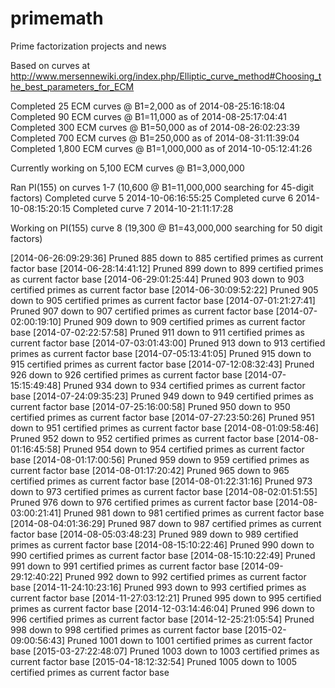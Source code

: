 primemath
=========

Prime factorization projects and news

Based on curves at http://www.mersennewiki.org/index.php/Elliptic_curve_method#Choosing_the_best_parameters_for_ECM

Completed 25 ECM curves @ B1=2,000 as of 2014-08-25:16:18:04
Completed 90 ECM curves @ B1=11,000 as of 2014-08-25:17:04:41
Completed 300 ECM curves @ B1=50,000 as of 2014-08-26:02:23:39
Completed 700 ECM curves @ B1=250,000 as of 2014-08-31:11:39:04
Completed 1,800 ECM curves @ B1=1,000,000 as of 2014-10-05:12:41:26

Currently working on 5,100 ECM curves @ B1=3,000,000

Ran PI(155) on curves 1-7 (10,600 @ B1=11,000,000 searching for 45-digit factors)
Completed curve 5 2014-10-06:16:55:25
Completed curve 6 2014-10-08:15:20:15
Completed curve 7 2014-10-21:11:17:28

Working on PI(155) curve 8 (19,300 @ B1=43,000,000 searching for 50 digit factors)

[2014-06-26:09:29:36] Pruned 885 down to 885 certified primes as current factor base
[2014-06-28:14:41:12] Pruned 899 down to 899 certified primes as current factor base
[2014-06-29:01:25:44] Pruned 903 down to 903 certified primes as current factor base
[2014-06-30:09:52:22] Pruned 905 down to 905 certified primes as current factor base
[2014-07-01:21:27:41] Pruned 907 down to 907 certified primes as current factor base
[2014-07-02:00:19:10] Pruned 909 down to 909 certified primes as current factor base
[2014-07-02:22:57:58] Pruned 911 down to 911 certified primes as current factor base
[2014-07-03:01:43:00] Pruned 913 down to 913 certified primes as current factor base
[2014-07-05:13:41:05] Pruned 915 down to 915 certified primes as current factor base
[2014-07-12:08:32:43] Pruned 926 down to 926 certified primes as current factor base
[2014-07-15:15:49:48] Pruned 934 down to 934 certified primes as current factor base
[2014-07-24:09:35:23] Pruned 949 down to 949 certified primes as current factor base
[2014-07-25:16:00:58] Pruned 950 down to 950 certified primes as current factor base
[2014-07-27:23:50:26] Pruned 951 down to 951 certified primes as current factor base
[2014-08-01:09:58:46] Pruned 952 down to 952 certified primes as current factor base
[2014-08-01:16:45:58] Pruned 954 down to 954 certified primes as current factor base
[2014-08-01:17:00:56] Pruned 959 down to 959 certified primes as current factor base
[2014-08-01:17:20:42] Pruned 965 down to 965 certified primes as current factor base
[2014-08-01:22:31:16] Pruned 973 down to 973 certified primes as current factor base
[2014-08-02:01:51:55] Pruned 976 down to 976 certified primes as current factor base
[2014-08-03:00:21:41] Pruned 981 down to 981 certified primes as current factor base
[2014-08-04:01:36:29] Pruned 987 down to 987 certified primes as current factor base
[2014-08-05:03:48:23] Pruned 989 down to 989 certified primes as current factor base
[2014-08-15:10:22:46] Pruned 990 down to 990 certified primes as current factor base
[2014-08-15:10:22:49] Pruned 991 down to 991 certified primes as current factor base
[2014-09-29:12:40:22] Pruned 992 down to 992 certified primes as current factor base
[2014-11-24:10:23:16] Pruned 993 down to 993 certified primes as current factor base
[2014-11-27:03:12:21] Pruned 995 down to 995 certified primes as current factor base
[2014-12-03:14:46:04] Pruned 996 down to 996 certified primes as current factor base
[2014-12-25:21:05:54] Pruned 998 down to 998 certified primes as current factor base
[2015-02-09:00:56:43] Pruned 1001 down to 1001 certified primes as current factor base
[2015-03-27:22:48:07] Pruned 1003 down to 1003 certified primes as current factor base
[2015-04-18:12:32:54] Pruned 1005 down to 1005 certified primes as current factor base
